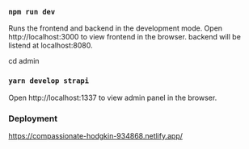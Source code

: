 ### `npm run dev`
Runs the frontend and backend in the development mode.
Open http://localhost:3000 to view frontend in the browser.
backend will be listend at localhost:8080.

cd admin
### `yarn develop strapi`
Open http://localhost:1337 to view admin panel in the browser.


### Deployment
https://compassionate-hodgkin-934868.netlify.app/


